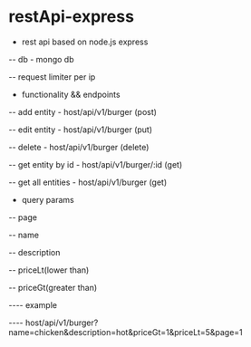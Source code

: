 # restApi-express
- rest api based on node.js express


-- db - mongo db

-- request limiter per ip


- functionality && endpoints

-- add entity - host/api/v1/burger (post)

-- edit entity - host/api/v1/burger (put)

-- delete - host/api/v1/burger (delete)


-- get entity by id - host/api/v1/burger/:id (get) 

-- get all entities - host/api/v1/burger (get)

- query params

-- page

-- name

-- description

-- priceLt(lower than)

-- priceGt(greater than)

---- example

---- host/api/v1/burger?name=chicken&description=hot&priceGt=1&priceLt=5&page=1

   



